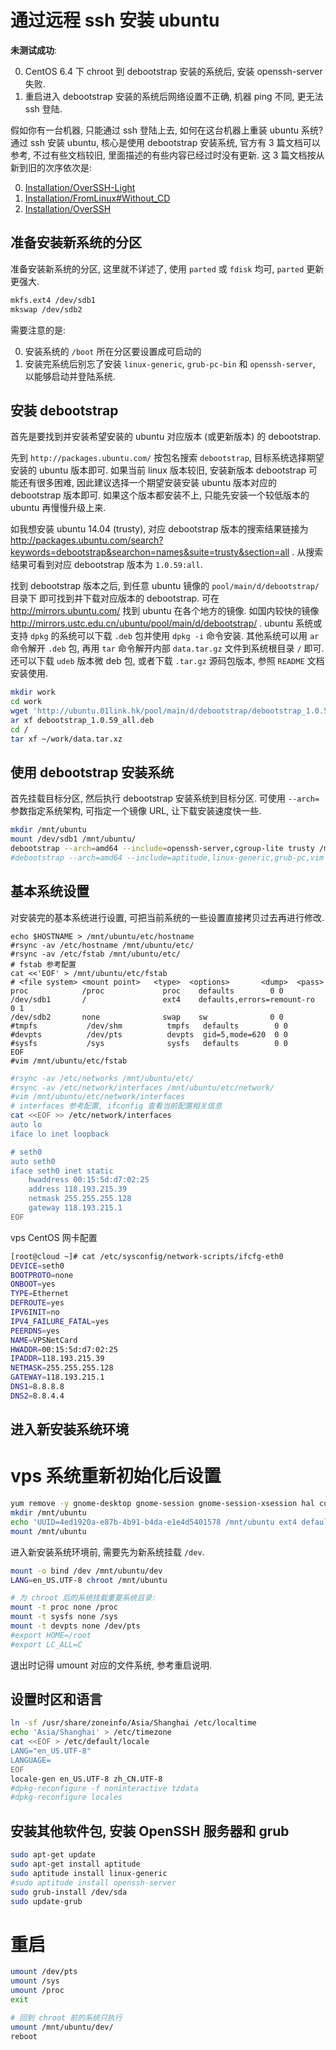 通过远程 ssh 安装 ubuntu
===

**未测试成功**:

0. CentOS 6.4 下 chroot 到 debootstrap 安装的系统后, 安装 openssh-server 失败.
0. 重启进入 debootstrap 安装的系统后网络设置不正确, 机器 ping 不同, 更无法 ssh 登陆.

假如你有一台机器, 只能通过 ssh 登陆上去, 如何在这台机器上重装 ubuntu 系统?
通过 ssh 安装 ubuntu, 核心是使用 debootstrap 安装系统, 官方有 3 篇文档可以参考,
不过有些文档较旧, 里面描述的有些内容已经过时没有更新.
这 3 篇文档按从新到旧的次序依次是:

0. [Installation/OverSSH-Light](https://help.ubuntu.com/community/Installation/OverSSH-Light)
0. [Installation/FromLinux#Without_CD](https://help.ubuntu.com/community/Installation/FromLinux#Without_CD)
0. [Installation/OverSSH](https://help.ubuntu.com/community/Installation/OverSSH)

## 准备安装新系统的分区

准备安装新系统的分区, 这里就不详述了, 使用 `parted` 或 `fdisk` 均可, `parted` 更新更强大.

```sh
mkfs.ext4 /dev/sdb1
mkswap /dev/sdb2
```

需要注意的是:

0. 安装系统的 `/boot` 所在分区要设置成可启动的
0. 安装完系统后别忘了安装 `linux-generic`, `grub-pc-bin` 和 `openssh-server`, 以能够启动并登陆系统.

## 安装 debootstrap

首先是要找到并安装希望安装的 ubuntu 对应版本 (或更新版本) 的 debootstrap.

先到 `http://packages.ubuntu.com/` 按包名搜索 `debootstrap`, 目标系统选择期望安装的 ubuntu 版本即可.
如果当前 linux 版本较旧, 安装新版本 debootstrap 可能还有很多困难, 
因此建议选择一个期望安装安装 ubuntu 版本对应的 debootstrap 版本即可.
如果这个版本都安装不上, 只能先安装一个较低版本的 ubuntu 再慢慢升级上来.

如我想安装 ubuntu 14.04 (trusty), 对应 debootstrap 版本的搜索结果链接为
http://packages.ubuntu.com/search?keywords=debootstrap&searchon=names&suite=trusty&section=all .
从搜索结果可看到对应 debootstrap 版本为 `1.0.59:all`.

找到 debootstrap 版本之后, 到任意 ubuntu 镜像的 `pool/main/d/debootstrap/` 目录下
即可找到并下载对应版本的 debootstrap.
可在 http://mirrors.ubuntu.com/ 找到 ubuntu 在各个地方的镜像.
如国内较快的镜像 http://mirrors.ustc.edu.cn/ubuntu/pool/main/d/debootstrap/ .
ubuntu 系统或支持 `dpkg` 的系统可以下载 `.deb` 包并使用 `dpkg -i` 命令安装.
其他系统可以用 `ar` 命令解开 `.deb` 包, 再用 `tar` 命令解开内部 `data.tar.gz` 文件到系统根目录 `/` 即可.
还可以下载 `udeb` 版本微 deb 包, 或者下载 `.tar.gz` 源码包版本, 参照 `README` 文档安装使用.

```sh
mkdir work
cd work
wget 'http://ubuntu.01link.hk/pool/main/d/debootstrap/debootstrap_1.0.59_all.deb'
ar xf debootstrap_1.0.59_all.deb
cd /
tar xf ~/work/data.tar.xz
```

## 使用 debootstrap 安装系统

首先挂载目标分区, 然后执行 debootstrap 安装系统到目标分区.
可使用 `--arch=` 参数指定系统架构, 可指定一个镜像 URL, 让下载安装速度快一些.

```sh
mkdir /mnt/ubuntu
mount /dev/sdb1 /mnt/ubuntu/
debootstrap --arch=amd64 --include=openssh-server,cgroup-lite trusty /mnt/ubuntu/ http://ubuntu.01link.hk/
#debootstrap --arch=amd64 --include=aptitude,linux-generic,grub-pc,vim trusty /mnt/ubuntu/ http://mirrors.aliyun.com/ubuntu/
```

## 基本系统设置

对安装完的基本系统进行设置,
可把当前系统的一些设置直接拷贝过去再进行修改.

```
echo $HOSTNAME > /mnt/ubuntu/etc/hostname
#rsync -av /etc/hostname /mnt/ubuntu/etc/
#rsync -av /etc/fstab /mnt/ubuntu/etc/
# fstab 参考配置
cat <<'EOF' > /mnt/ubuntu/etc/fstab
# <file system> <mount point>   <type>  <options>       <dump>  <pass>
proc            /proc             proc    defaults        0 0
/dev/sdb1       /                 ext4    defaults,errors=remount-ro        0 1
/dev/sdb2       none              swap    sw              0 0
#tmpfs           /dev/shm          tmpfs   defaults        0 0
#devpts          /dev/pts          devpts  gid=5,mode=620  0 0
#sysfs           /sys              sysfs   defaults        0 0
EOF
#vim /mnt/ubuntu/etc/fstab
```

```sh
#rsync -av /etc/networks /mnt/ubuntu/etc/
#rsync -av /etc/network/interfaces /mnt/ubuntu/etc/network/
#vim /mnt/ubuntu/etc/network/interfaces
# interfaces 参考配置, ifconfig 查看当前配置相关信息
cat <<EOF >> /etc/network/interfaces
auto lo
iface lo inet loopback

# seth0
auto seth0
iface seth0 inet static
    hwaddress 00:15:5d:d7:02:25
	address 118.193.215.39
	netmask 255.255.255.128
	gateway 118.193.215.1
EOF
```

vps CentOS 网卡配置

```sh
[root@cloud ~]# cat /etc/sysconfig/network-scripts/ifcfg-eth0 
DEVICE=seth0
BOOTPROTO=none
ONBOOT=yes
TYPE=Ethernet
DEFROUTE=yes
IPV6INIT=no
IPV4_FAILURE_FATAL=yes
PEERDNS=yes
NAME=VPSNetCard
HWADDR=00:15:5d:d7:02:25
IPADDR=118.193.215.39
NETMASK=255.255.255.128
GATEWAY=118.193.215.1
DNS1=8.8.8.8
DNS2=8.8.4.4
```

## 进入新安装系统环境

# vps 系统重新初始化后设置
```sh
yum remove -y gnome-desktop gnome-session gnome-session-xsession hal cups postfix
mkdir /mnt/ubuntu
echo 'UUID=4ed1920a-e87b-4b91-b4da-e1e4d5401578 /mnt/ubuntu ext4 defaults 1 1' >> /etc/fstab
mount /mnt/ubuntu
```

进入新安装系统环境前, 需要先为新系统挂载 `/dev`.

```sh
mount -o bind /dev /mnt/ubuntu/dev
LANG=en_US.UTF-8 chroot /mnt/ubuntu

# 为 chroot 后的系统挂载重要系统目录:
mount -t proc none /proc
mount -t sysfs none /sys
mount -t devpts none /dev/pts
#export HOME=/root
#export LC_ALL=C
```

退出时记得 umount 对应的文件系统, 参考重启说明.

## 设置时区和语言

```sh
ln -sf /usr/share/zoneinfo/Asia/Shanghai /etc/localtime
echo 'Asia/Shanghai' > /etc/timezone
cat <<EOF > /etc/default/locale
LANG="en_US.UTF-8"
LANGUAGE=
EOF
locale-gen en_US.UTF-8 zh_CN.UTF-8
#dpkg-reconfigure -f noninteractive tzdata
#dpkg-reconfigure locales
```

## 安装其他软件包, 安装 OpenSSH 服务器和 grub

```sh
sudo apt-get update
sudo apt-get install aptitude
sudo aptitude install linux-generic
#sudo aptitude install openssh-server
sudo grub-install /dev/sda
sudo update-grub
```

# 重启

```sh
umount /dev/pts
umount /sys
umount /proc
exit

# 回到 chroot 前的系统只执行
umount /mnt/ubuntu/dev/
reboot
```
